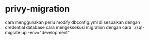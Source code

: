 # privy-migration
cara menggunakan perlu modify dbconfig.yml di sesuaikan dengan credential database
cara mengeksekusi migration dengan cara `./sql-migrate up -env="development"
